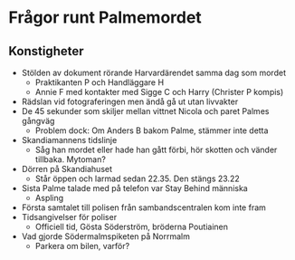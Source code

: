 # Frågor runt Palmemordet

## Konstigheter
* Stölden av dokument rörande Harvardärendet samma dag som mordet
    * Praktikanten P och Handläggare H
    * Annie F med kontakter med Sigge C och Harry (Christer P kompis)
* Rädslan vid fotograferingen men ändå gå ut utan livvakter
* De 45 sekunder som skiljer mellan vittnet Nicola och paret Palmes gångväg
    * Problem dock: Om Anders B bakom Palme, stämmer inte detta
* Skandiamannens tidslinje
    * Såg han mordet eller hade han gått förbi, hör skotten och vänder tillbaka. Mytoman?
* Dörren på Skandiahuset
    * Står öppen och larmad sedan 22.35. Den stängs 23.22
* Sista Palme talade med på telefon var Stay Behind människa
    * Aspling
* Första samtalet till polisen från sambandscentralen kom inte fram
* Tidsangivelser för poliser
    * Officiell tid, Gösta Söderström, bröderna Poutiainen
* Vad gjorde Södermalmspiketen på Norrmalm
    * Parkera om bilen, varför?
